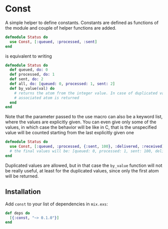 # Const

A simple helper to define constants. Constants are defined as functions of the module and couple of helper functions are added.

```elixir
defmodule Status do
  use Const, [:queued, :processed, :sent]
end
```

is equivalent to writing

```elixir
defmodule Status do
  def queued, do: 0
  def processed, do: 1
  def sent, do: 2
  def all, do: [queued: 0, processed: 1, sent: 2]
  def by_value(val) do
    # returns the atom from the integer value. In case of duplicated values, the fist
    # associated atom is returned
  end
end
```

Note that the parameter passed to the use macro can also be a keyword list, where the values are explicitly given. You can even give only some
of the values, in which case the behavior will be like in C, that is the unspecified value will be counted starting from the last explicitly given one

```elixir
defmodule Status do
  use Const, [:queued, :processed, {:sent, 100}, :delivered, :received]
  # the final values will be: [queued: 0, processed: 1, sent: 100, delivered: 101, received: 102]
end
```

Duplicated values are allowed, but in that case the `by_value` function will not be really useful, at least for the duplicated values, since only the first atom will be returned.

## Installation

Add `const` to your list of dependencies in `mix.exs`:

```elixir
def deps do
  [{:const, "~> 0.1.0"}]
end
```
